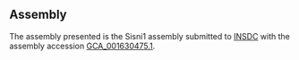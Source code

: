 

Assembly
--------

The assembly presented is the Sisni1 assembly submitted to
[INSDC](http://www.insdc.org) with the assembly accession
[GCA\_001630475.1](http://www.ebi.ac.uk/ena/data/view/GCA_001630475.1).
